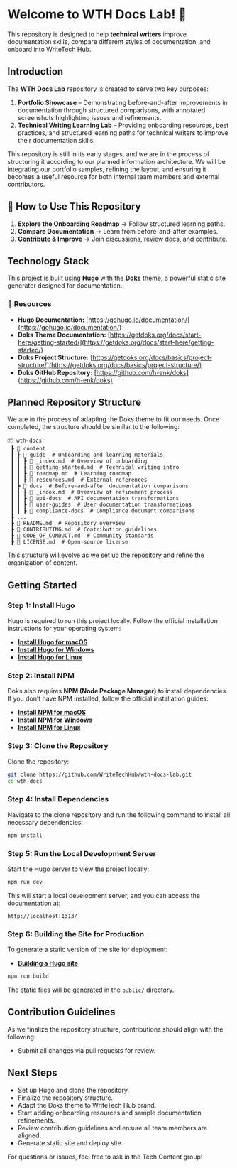 # Welcome to WTH Docs Lab! 🚀

This repository is designed to help **technical writers** improve documentation skills, compare different styles of documentation, and onboard into WriteTech Hub.

## Introduction

The **WTH Docs Lab** repository is created to serve two key purposes:

1. **Portfolio Showcase** – Demonstrating before-and-after improvements in documentation through structured comparisons, with annotated screenshots highlighting issues and refinements.
2. **Technical Writing Learning Lab** – Providing onboarding resources, best practices, and structured learning paths for technical writers to improve their documentation skills.

This repository is still in its early stages, and we are in the process of structuring it according to our planned information architecture. We will be integrating our portfolio samples, refining the layout, and ensuring it becomes a useful resource for both internal team members and external contributors.

## 🔹 How to Use This Repository
1. **Explore the Onboarding Roadmap** → Follow structured learning paths.
2. **Compare Documentation** → Learn from before-and-after examples.
3. **Contribute & Improve** → Join discussions, review docs, and contribute.

## Technology Stack

This project is built using **Hugo** with the **Doks** theme, a powerful static site generator designed for documentation.

### 📌 **Resources**

- **Hugo Documentation:** [https://gohugo.io/documentation/](https://gohugo.io/documentation/)
- **Doks Theme Documentation:** [https://getdoks.org/docs/start-here/getting-started/](https://getdoks.org/docs/start-here/getting-started/)
- **Doks Project Structure:** [https://getdoks.org/docs/basics/project-structure/](https://getdoks.org/docs/basics/project-structure/)
- **Doks GitHub Repository:** [https://github.com/h-enk/doks](https://github.com/h-enk/doks)

## Planned Repository Structure

We are in the process of adapting the Doks theme to fit our needs. Once completed, the structure should be similar to the following:

```
📦 wth-docs
 ┣ 📂 content
 ┃ ┣ 📂 guide  # Onboarding and learning materials
 ┃ ┃ ┣ 📜 _index.md  # Overview of onboarding
 ┃ ┃ ┣ 📜 getting-started.md  # Technical writing intro
 ┃ ┃ ┣ 📜 roadmap.md  # Learning roadmap
 ┃ ┃ ┣ 📜 resources.md  # External references
 ┃ ┣ 📂 docs  # Before-and-after documentation comparisons
 ┃ ┃ ┣ 📜 _index.md  # Overview of refinement process
 ┃ ┃ ┣ 📂 api-docs  # API documentation transformations
 ┃ ┃ ┣ 📂 user-guides  # User documentation transformations
 ┃ ┃ ┣ 📂 compliance-docs  # Compliance document comparisons
 ┣ ...
 ┣ 📜 README.md  # Repository overview
 ┣ 📜 CONTRIBUTING.md  # Contribution guidelines
 ┣ 📜 CODE_OF_CONDUCT.md  # Community standards
 ┣ 📜 LICENSE.md  # Open-source license
```

This structure will evolve as we set up the repository and refine the organization of content.

## Getting Started

### Step 1: Install Hugo

Hugo is required to run this project locally. Follow the official installation instructions for your operating system:

- [**Install Hugo for macOS**](https://gohugo.io/getting-started/installing/#macos)
- [**Install Hugo for Windows**](https://gohugo.io/getting-started/installing/#windows)
- [**Install Hugo for Linux**](https://gohugo.io/getting-started/installing/#linux)

### Step 2: Install NPM

Doks also requires **NPM (Node Package Manager)** to install dependencies. If you don’t have NPM installed, follow the official installation guides:

- [**Install NPM for macOS**](https://nodejs.org/en/download/)
- [**Install NPM for Windows**](https://nodejs.org/en/download/)
- [**Install NPM for Linux**](https://nodejs.org/en/download/)

### Step 3: Clone the Repository

Clone the repository:

```sh
git clone https://github.com/WriteTechHub/wth-docs-lab.git
cd wth-docs
```

### Step 4: Install Dependencies

Navigate to the clone repository and run the following command to install all necessary dependencies:

```sh
npm install
```

### Step 5: Run the Local Development Server

Start the Hugo server to view the project locally:

```sh
npm run dev
```

This will start a local development server, and you can access the documentation at:

```
http://localhost:1313/
```

### Step 6: Building the Site for Production

To generate a static version of the site for deployment:

- [**Building a Hugo site**](https://gohugo.io/commands/hugo/)

```sh
npm run build
```

The static files will be generated in the `public/` directory.

## Contribution Guidelines

As we finalize the repository structure, contributions should align with the following:

- Submit all changes via pull requests for review.

## Next Steps

* Set up Hugo and clone the repository.
* Finalize the repository structure.
* Adapt the Doks theme to WriteTech Hub brand.
* Start adding onboarding resources and sample documentation refinements.
* Review contribution guidelines and ensure all team members are aligned.
* Generate static site and deploy site.

For questions or issues, feel free to ask in the Tech Content group!


